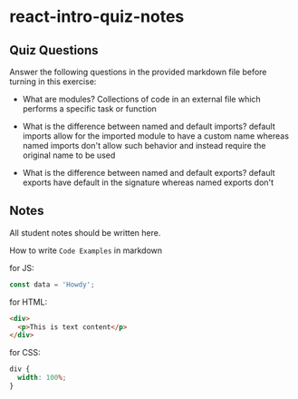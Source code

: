 # react-intro-quiz-notes

## Quiz Questions

Answer the following questions in the provided markdown file before turning in this exercise:

- What are modules?
  Collections of code in an external file which performs a specific task or function

- What is the difference between named and default imports?
  default imports allow for the imported module to have a custom name whereas named imports
  don't allow such behavior and instead require the original name to be used

- What is the difference between named and default exports?
  default exports have default in the signature whereas named exports don't

## Notes

All student notes should be written here.

How to write `Code Examples` in markdown

for JS:

```javascript
const data = 'Howdy';
```

for HTML:

```html
<div>
  <p>This is text content</p>
</div>
```

for CSS:

```css
div {
  width: 100%;
}
```
